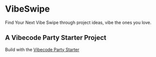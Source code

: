 # VibeSwipe

Find Your Next Vibe
Swipe through project ideas, vibe the ones you love.

## A Vibecode Party Starter Project

Build with the [Vibecode Party Starter](https://starter.vibecode.party)